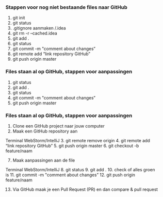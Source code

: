 ### Stappen voor nog niet bestaande files naar GitHub
1. git init
2. git status
3. .gitignore aanmaken /.idea
4. git rm -r –cached.idea
5. git add .
6. git status
7. git commit -m "comment about changes”
8. git remote add “link repository GitHub”
9. git push origin master

### Files staan al op GitHub, stappen voor aanpassingen
1. git status
2. git add .
3. git status 
4. git commit -m "comment about changes”
5. git push origin master

### Files staan al op GitHub, stappen voor aanpassingen
1. Clone een GitHub project naar jouw computer
2. Maak een GitHub repository aan

Terminal WebStorm/IntelliJ
3. git remote remove origin
4. git remote add “link repository GitHub”
5. git push origin master
6. git checkout -b feature/naam


7. Maak aanpassingen aan de file

Terminal WebStorm/IntelliJ
8. git status
9. git add .
10. check of alles groen is
11. git commit -m "comment about changes”
12. git push origin feature/naam


13. Via GitHub maak je een Pull Request (PR) en dan compare & pull request